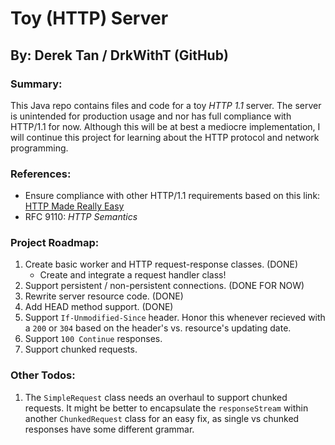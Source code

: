# Toy (HTTP) Server
## By: Derek Tan / DrkWithT (GitHub)

### Summary:
This Java repo contains files and code for a toy _HTTP 1.1_ server. The server is unintended for production usage and nor has full compliance with HTTP/1.1 for now. Although this will be at best a mediocre implementation, I will continue this project for learning about the HTTP protocol and network programming.

### References:
 - Ensure compliance with other HTTP/1.1 requirements based on this link: [HTTP Made Really Easy](https://www.jmarshall.com/easy/http/#http1.1s1)
 - RFC 9110: _HTTP Semantics_

### Project Roadmap:
 1. Create basic worker and HTTP request-response classes. (DONE)
    - Create and integrate a request handler class!
 2. Support persistent / non-persistent connections. (DONE FOR NOW)
 3. Rewrite server resource code. (DONE)
 4. Add HEAD method support. (DONE)
 5. Support `If-Unmodified-Since` header. Honor this whenever recieved with a `200` or `304` based on the header's vs. resource's updating date.
 6. Support `100 Continue` responses.
 7. Support chunked requests.

### Other Todos:
 1. The `SimpleRequest` class needs an overhaul to support chunked requests. It might be better to encapsulate the `responseStream` within another `ChunkedRequest` class for an easy fix, as single vs chunked responses have some different grammar.
